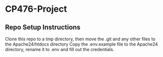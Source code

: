 # CP476-Project

## Repo Setup Instructions

Clone this repo to a tmp directory, then move the .git and any other files to the Apache24/htdocs directory
Copy the .env.example file to the Apache24 directory, rename it to .env and fill out the credentials.